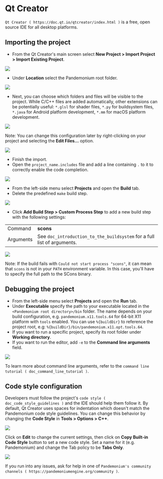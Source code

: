 

# Qt Creator

`Qt Creator ( https://doc.qt.io/qtcreator/index.html )` is a free, open source IDE for all desktop platforms.

## Importing the project

- From the Qt Creator's main screen select **New Project > Import Project > Import Existing Project**.

![](img/qtcreator-new-project.png)

- Under **Location** select the Pandemonium root folder.

![](img/qtcreator-set-project-path.png)

- Next, you can choose which folders and files will be visible to the project.
  While C/C++ files are added automatically, other extensions can be potentially useful:
  `*.glsl` for shader files, `*.py` for buildsystem files,
  `*.java` for Android platform development, `*.mm` for macOS platform development.

![](img/qtcreator-apply-import-filter.png)

Note:
 You can change this configuration later by right-clicking on your project
          and selecting the **Edit Files...** option.

![](img/qtcreator-edit-files-menu.png)


- Finish the import.
- Open the `project_name.includes` file and add a line containing `.` to it
  to correctly enable the code completion.

![](img/qtcreator-project-name-includes.png)

- From the left-side menu select **Projects** and open the **Build** tab.
- Delete the predefined `make` build step.

![](img/qtcreator-projects-build.png)

- Click **Add Build Step > Custom Process Step** to add a new build step 
  with the following settings:

|           |                                                                              |
|-----------|------------------------------------------------------------------------------|
| Command   | **scons**                                                                    |
| Arguments | See `doc_introduction_to_the_buildsystem` for a full list of arguments.      |

![](img/qtcreator-set-scons-command.png)

Note:
 If the build fails with `Could not start process "scons"`, it can mean that `scons` 
          is not in your `PATH` environment variable. In this case, you'll have to specify the
          full path to the SCons binary.

## Debugging the project

- From the left-side menu select **Projects** and open the **Run** tab.
- Under **Executable** specify the path to your executable located in 
  the `<Pandemonium root directory>/bin` folder. The name depends on your build configuration,
  e.g. `pandemonium.x11.tools.64` for 64-bit X11 platform with `tools` enabled.
  You can use `%{buildDir}` to reference the project root, e.g: `%{buildDir}/bin/pandemonium.x11.opt.tools.64`.
- If you want to run a specific project, specify its root folder under **Working directory**.
- If you want to run the editor, add `-e` to the **Command line arguments** field.

![](img/qtcreator-run-command.png)

To learn more about command line arguments, refer to the
`command line tutorial ( doc_command_line_tutorial )`.

## Code style configuration

Developers must follow the project's `code style ( doc_code_style_guidelines )`
and the IDE should help them follow it. By default, Qt Creator uses spaces
for indentation which doesn't match the Pandemonium code style guidelines. You can
change this behavior by changing the **Code Style** in **Tools > Options > C++**.

![](img/qtcreator-options-cpp.png)

Click on **Edit** to change the current settings, then click on
**Copy Built-in Code Style** button to set a new code style. Set a name for it
(e.g. Pandemonium) and change the Tab policy to be **Tabs Only**.

![](img/qtcreator-edit-codestyle.png)

If you run into any issues, ask for help in one of
`Pandemonium's community channels ( https://pandemoniumengine.org/community )`.

